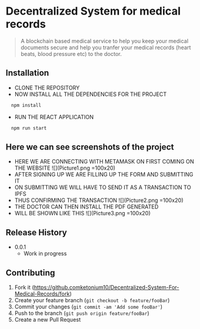# Decentralized System for medical records
> A blockchain based medical service to help you keep your medical documents secure and help you tranfer your medical records (heart beats, blood pressure etc) to the doctor.

## Installation
 - CLONE THE REPOSITORY
 - NOW INSTALL ALL THE DEPENDENCIES FOR THE PROJECT
  
  ```bash
    npm install
  ```
  
 - RUN THE REACT APPLICATION
 
  ```bash
    npm run start
  ```
 ## Here we can see screenshots of the project
 
 - HERE WE ARE CONNECTING WITH METAMASK ON FIRST COMING ON THE WEBSITE
![](Picture1.png =100x20)
 - AFTER SIGNING UP WE ARE FILLING UP THE FORM AND SUBMITTING IT
 - ON SUBMITTING WE WILL HAVE TO SEND IT AS A TRANSACTION TO IPFS 
 - THUS CONFIRMING THE TRANSACTION
![](Picture2.png =100x20)
 - THE DOCTOR CAN THEN INSTALL THE PDF GENERATED 
 - WILL BE SHOWN LIKE THIS
![](Picture3.png =100x20)

## Release History

* 0.0.1
    * Work in progress


## Contributing

1. Fork it (<https://github.comketonium10/Decentralized-System-For-Medical-Records/fork>)
2. Create your feature branch (`git checkout -b feature/fooBar`)
3. Commit your changes (`git commit -am 'Add some fooBar'`)
4. Push to the branch (`git push origin feature/fooBar`)
5. Create a new Pull Request
